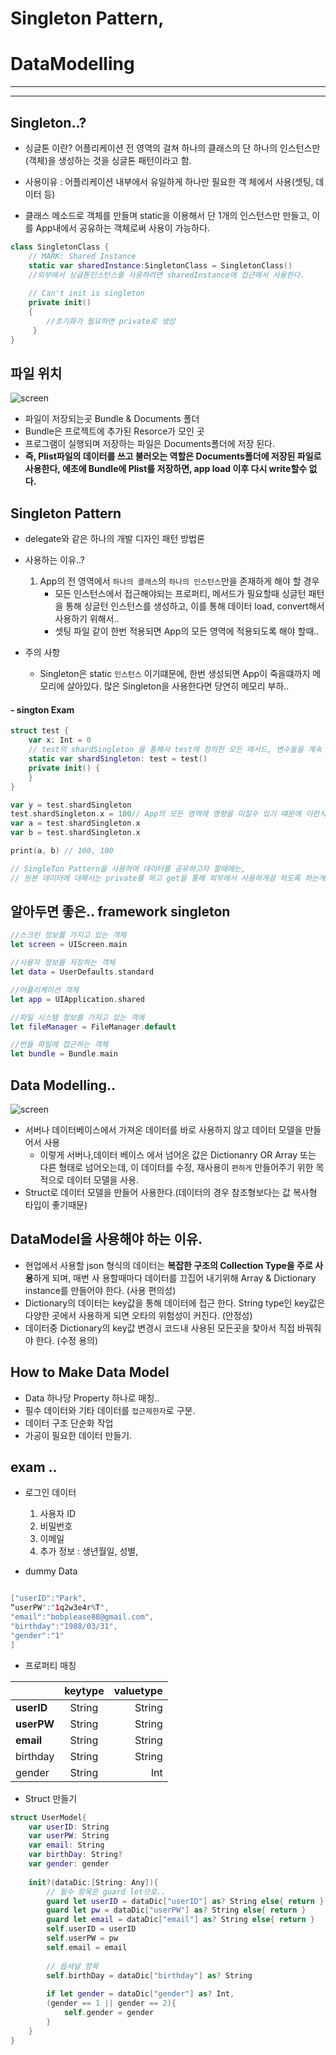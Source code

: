# Singleton Pattern,
# DataModelling
---
---

## Singleton..?

- 싱글톤 이란? 어플리케이션 전 영역의 걸쳐 하나의 클래스의 단 하나의 인스턴스만(객체)을 생성하는 것을 싱글톤 패턴이라고 함.

- 사용이유 : 어플리케이션 내부에서 유일하게 하나만 필요한 객 체에서 사용(셋팅, 데이터 등)

- 클래스 메소드로 객체를 만들며 static을 이용해서 단 1개의 인스턴스만 만들고, 이를 App내에서 공유하는 객체로써 사용이 가능하다.

```swift
class SingletonClass {
    // MARK: Shared Instance
    static var sharedInstance:SingletonClass = SingletonClass()
    //외부에서 싱글톤인스턴스를 사용하려면 sharedInstance에 접근해서 사용한다.
    
    // Can't init is singleton
    private init()
    {
		//초기화가 필요하면 private로 생성 
	 }
}
```

## 파일 위치 

![screen](AppFileSystem.jpg)

- 파일이 저장되는곳 Bundle & Documents 폴더
- Bundle은 프로젝트에 추가된 Resorce가 모인 곳
- 프로그램이 실행되며 저장하는 파일은 Documents폴더에 저장 된다. 
- **즉, Plist파일의 데이터를 쓰고 불러오는 역할은 Documents폴더에 저장된 파일로 사용한다, 에초에 Bundle에 Plist를 저장하면, app load 이후 다시 write할수 없다.**

## Singleton Pattern

- delegate와 같은 하나의 개발 디자인 패턴 방법론
- 사용하는 이유..?
	1. App의 전 영역에서 `하나의 클래스`의 `하나의 인스턴스`만을 존재하게 해야 할 경우
		- 모든 인스턴스에서 접근해야되는 프로퍼티, 메서드가 필요할때 싱글턴 패턴을 통해 싱글턴 인스턴스를 생성하고, 이를 통해 데이터 load, convert해서 사용하기 위해서.. 
		- 셋팅 파일 같이 한번 적용되면 App의 모든 영역에 적용되도록 해야 할때..

- 주의 사항
	- Singleton은 static `인스턴스` 이기떄문에, 한번 생성되면 App이 죽을떄까지 메모리에 살아있다. 많은 Singleton을 사용한다면 당연히 메모리 부하..

#### - sington Exam

```swift
struct test {
    var x: Int = 0
    // test의 shardSingleton 을 통해서 test에 정의한 모든 매서드, 변수들을 계속 사용할수 있다.
    static var shardSingleton: test = test()
    private init() {
    }
}

var y = test.shardSingleton
test.shardSingleton.x = 100// App의 모든 영역에 영향을 미칠수 있기 떄문에 이런식의 사용은 옳지 않다.. 확인용도..
var a = test.shardSingleton.x
var b = test.shardSingleton.x

print(a, b) // 100, 100 

// SingleTon Pattern을 사용하여 데이터를 공유하고자 할때에는,
// 원본 데이터에 대해서는 private를 하고 get을 통해 외부에서 사용하게끔 하도록 하는게 바람직..
```

## 알아두면 좋은.. framework singleton

```swift
//스크린 정보를 가지고 있는 객체
let screen = UIScreen.main 

//사용자 정보를 저장하는 객체
let data = UserDefaults.standard

//어플리케이션 객체
let app = UIApplication.shared

//파일 시스템 정보를 가지고 있는 객에
let fileManager = FileManager.default

//번들 파일에 접근하는 객체
let bundle = Bundle.main
```

## Data Modelling..

![screen](dataFlow.jpg)

- 서버나 데이터베이스에서 가져온 데이터를 바로 사용하지 않고 데이터 모델을 만들어서 사용
	- 이렇게 서버나,데이터 베이스 에서 넘어온 값은 Dictionanry OR Array 또는 다른 형태로 넘어오는데, 이 데이터를 수정, 재사용이 `편하게` 만들어주기 위한 목적으로 데이터 모델을 사용. 
- Struct로 데이터 모델을 만들어 사용한다.(데이터의 경우 참조형보다는 값 복사형 타입이 좋기때문)

## DataModel을 사용해야 하는 이유.

- 현업에서 사용할 json 형식의 데이터는 **복잡한 구조의 Collection Type을 주로 사용**하게 되며, 매번 사 용할때마다 데이터를 끄집어 내기위해 Array & Dictionary instance를 만들어야 한다. (사용 편의성)
- Dictionary의 데이터는 key값을 통해 데이터에 접근 한다. String type인 key값은 다양한 곳에서 사용하게 되면 오타의 위험성이 커진다. (안정성)
- 데이터중 Dictionary의 key값 변경시 코드내 사용된 모든곳을 찾아서 직접 바꿔줘야 한다. (수정 용의)

## How to Make Data Model

- Data 하나당 Property 하나로 매칭..
- 필수 데이터와 기타 데이터를 `접근제한자`로 구분.
- 데이터 구조 단순화 작업
- 가공이 필요한 데이터 만들기.

## exam ..

- 로그인 데이터 
	1. 사용자 ID
	2. 비밀번호
	3. 이메일
	4. 추가 정보 : 생년월일, 성별,

- dummy Data

```swift

["userID":"Park",“userPW":"1q2w3e4r%T","email":"bobplease88@gmail.com",
"birthday":"1988/03/31",
"gender":"1"]
```

- 프로퍼티 매칭

| | keytype | valuetype |
|:--------|:--------:|--------:|
| **userID** | String | String |
| **userPW** | String | String |
| **email** | String | String |
| birthday | String | String |
| gender | String | Int |




- Struct 만들기

```swift
struct UserModel{
	var userID: String
	var userPW: String
	var email: String
	var birthDay: String?
	var gender: gender
	
	init?(dataDic:[String: Any]){
		// 필수 항목은 guard let으로..
		guard let userID = dataDic["userID"] as? String else{ return }
		guard let pw = dataDic["userPW"] as? String else{ return }
		guard let email = dataDic["email"] as? String else{ return }
		self.userID = userID
		self.userPW = pw
		self.email = email
	
		// 옵셔널 항목
		self.birthDay = dataDic["birthday"] as? String
		
		if let gender = dataDic["gender"] as? Int,
		(gender == 1 || gender == 2){
			self.gender = gender
		}
	}
}

```





